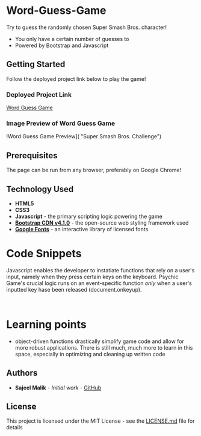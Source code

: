 # Word-Guess-Game

Try to guess the randomly chosen Super Smash Bros. character!

* You only have a certain number of guesses to 
* Powered by Bootstrap and Javascript

## Getting Started

Follow the deployed project link below to play the game!

### Deployed Project Link
<!-- make a link to the deployed site -->
 
[Word Guess Game](https://sajeelmalik.github.io/Word-Guess-Game/)


### Image Preview of Word Guess Game
<!-- take a picture of the image and add it into the readme  -->
!Word Guess Game Preview]( "Super Smash Bros. Challenge")

## Prerequisites

The page can be run from any browser, preferably on Google Chrome!


## Technology Used

* **HTML5**
* **CSS3** 
* **Javascript** - the primary scripting logic powering the game
* [**Bootstrap CDN v4.1.0**](https://getbootstrap.com/docs/4.1/getting-started/introduction/) - the open-source web styling framework used
* [**Google Fonts**](https://fonts.google.com/) - an interactive library of licensed fonts 

# Code Snippets
<!-- put snippets of code inside ``` ``` so it will look like code -->
<!-- if you want to put blockquotes use a > -->

Javascript enables the developer to instatiate functions that rely on a user's input, namely when they press certain keys on the keyboard. Psychic Game's crucial logic runs on an event-specific function *only* when a user's inputted key hase been released (document.onkeyup).
```


```

# Learning points
<!-- Learning points where you would write what you thought was helpful -->
* object-driven functions drastically simplify game code and allow for more robust applications. There is still much, much more to learn in this space, especially in optimizing and cleaning up written code 



## Authors

* **Sajeel Malik** - *Initial work* - [GitHub](https://github.com/sajeelmalik)

## License

This project is licensed under the MIT License - see the [LICENSE.md](LICENSE.md) file for details
